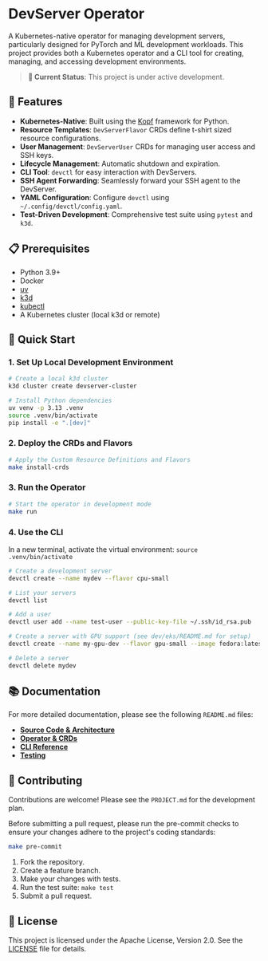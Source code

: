 # DevServer Operator

A Kubernetes-native operator for managing development servers, particularly designed for PyTorch and ML development workloads. This project provides both a Kubernetes operator and a CLI tool for creating, managing, and accessing development environments.

> **📍 Current Status**: This project is under active development.

## 🚀 Features

- **Kubernetes-Native**: Built using the [Kopf](https://kopf.readthedocs.io/) framework for Python.
- **Resource Templates**: `DevServerFlavor` CRDs define t-shirt sized resource configurations.
- **User Management**: `DevServerUser` CRDs for managing user access and SSH keys.
- **Lifecycle Management**: Automatic shutdown and expiration.
- **CLI Tool**: `devctl` for easy interaction with DevServers.
- **SSH Agent Forwarding**: Seamlessly forward your SSH agent to the DevServer.
- **YAML Configuration**: Configure `devctl` using `~/.config/devctl/config.yaml`.
- **Test-Driven Development**: Comprehensive test suite using `pytest` and `k3d`.

## 📋 Prerequisites

- Python 3.9+
- Docker
- [uv](https://github.com/astral-sh/uv)
- [k3d](https://k3d.io/)
- [kubectl](https://kubernetes.io/docs/tasks/tools/install-kubectl/)
- A Kubernetes cluster (local k3d or remote)

## 🏃 Quick Start

### 1. Set Up Local Development Environment

```bash
# Create a local k3d cluster
k3d cluster create devserver-cluster

# Install Python dependencies
uv venv -p 3.13 .venv
source .venv/bin/activate
pip install -e ".[dev]"
```

### 2. Deploy the CRDs and Flavors

```bash
# Apply the Custom Resource Definitions and Flavors
make install-crds
```

### 3. Run the Operator

```bash
# Start the operator in development mode
make run
```

### 4. Use the CLI

In a new terminal, activate the virtual environment: `source .venv/bin/activate`

```bash
# Create a development server
devctl create --name mydev --flavor cpu-small

# List your servers
devctl list

# Add a user
devctl user add --name test-user --public-key-file ~/.ssh/id_rsa.pub

# Create a server with GPU support (see dev/eks/README.md for setup)
devctl create --name my-gpu-dev --flavor gpu-small --image fedora:latest

# Delete a server
devctl delete mydev
```

## 📚 Documentation

For more detailed documentation, please see the following `README.md` files:

-   **[Source Code & Architecture](./src/README.md)**
-   **[Operator & CRDs](./src/devserver/operator/README.md)**
-   **[CLI Reference](./src/devserver/cli/README.md)**
-   **[Testing](./tests/README.md)**

## 🤝 Contributing

Contributions are welcome! Please see the `PROJECT.md` for the development plan.

Before submitting a pull request, please run the pre-commit checks to ensure your changes adhere to the project's coding standards:

```bash
make pre-commit
```

1.  Fork the repository.
2.  Create a feature branch.
3.  Make your changes with tests.
4.  Run the test suite: `make test`
5.  Submit a pull request.

## 📄 License

This project is licensed under the Apache License, Version 2.0. See the [LICENSE](LICENSE) file for details.
